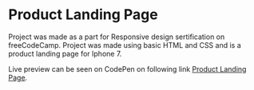 # Product Landing Page

Project was made as a part for Responsive design sertification on freeCodeCamp. Project was made using basic HTML and CSS and is a product landing page for Iphone 7.

Live preview can be seen on CodePen on following link  [Product Landing Page](https://codepen.io/nikolar92/full/GwwWeV/). 
